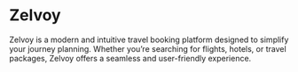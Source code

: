 # Zelvoy
Zelvoy is a modern and intuitive travel booking platform designed to simplify your journey planning. Whether you’re searching for flights, hotels, or travel packages, Zelvoy offers a seamless and user-friendly experience.
